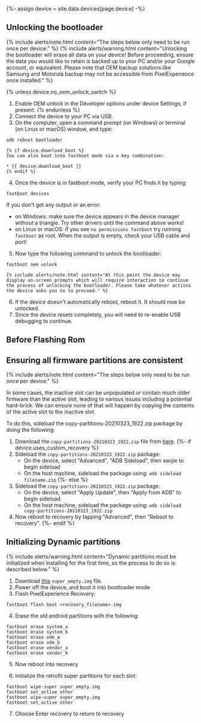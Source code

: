 {%- assign device = site.data.devices[page.device] -%}

## Unlocking the bootloader

{% include alerts/note.html content="The steps below only need to be run once per device." %}
{% include alerts/warning.html content="Unlocking the bootloader will erase all data on your device!
Before proceeding, ensure the data you would like to retain is backed up to your PC and/or your Google account, or equivalent. Please note that OEM backup solutions like Samsung and Motorola backup may not be accessible from PixelExperience once installed." %}

{% unless device.no_oem_unlock_switch %}
1. Enable OEM unlock in the Developer options under device Settings, if present.
{% endunless %}
2. Connect the device to your PC via USB.
3. On the computer, open a command prompt (on Windows) or terminal (on Linux or macOS) window, and type:
```
adb reboot bootloader
```
    {% if device.download_boot %}
    You can also boot into fastboot mode via a key combination:

    * {{ device.download_boot }}
    {% endif %}
4. Once the device is in fastboot mode, verify your PC finds it by typing:
```
fastboot devices
```
  If you don't get any output or an error:
   * on Windows: make sure the device appears in the device manager without a triangle. Try other drivers until the command above works!
   * on Linux or macOS: If you see `no permissions fastboot` try running `fastboot` as root. When the output is empty, check your USB cable and port!
5. Now type the following command to unlock the bootloader:
```
fastboot oem unlock
```

    {% include alerts/note.html content="At this point the device may display on-screen prompts which will require interaction to continue the process of unlocking the bootloader. Please take whatever actions the device asks you to to proceed." %}
6. If the device doesn't automatically reboot, reboot it. It should now be unlocked.
7. Since the device resets completely, you will need to re-enable USB debugging to continue.

## Before Flashing Rom

## Ensuring all firmware partitions are consistent

{% include alerts/note.html content="The steps below only need to be run once per device." %}

In some cases, the inactive slot can be unpopulated or contain much older firmware than the active slot, leading to various issues including a potential hard-brick. We can ensure none of that will happen by copying the contents of the active slot to the inactive slot.

To do this, sideload the copy-partitions-20210323_1922.zip package by doing the following:
1. Download the `copy-partitions-20210323_1922.zip` file from [here](https://github.com/PixelExperience-Devices/blobs/blob/main/copy-partitions-20210323_1922.zip?raw=true).
{%- if device.uses_custom_recovery %}
2. Sideload the `copy-partitions-20210323_1922.zip` package:
    * On the device, select "Advanced", "ADB Sideload", then swipe to begin sideload
    * On the host machine, sideload the package using: `adb sideload filename.zip`
{%- else %}
2. Sideload the `copy-partitions-20210323_1922.zip` package:
    * On the device, select "Apply Update", then "Apply from ADB" to begin sideload.
    * On the host machine, sideload the package using: `adb sideload copy-partitions-20210323_1922.zip`
3. Now reboot to recovery by tapping "Advanced", then "Reboot to recovery".
{%- endif %}

## Initializing Dynamic partitions

{% include alerts/warning.html content="Dynamic partitions must be initialized when installing for the first time, so the process to do so is described below." %}
1. Download [this](https://sourceforge.net/projects/sn-roms/files/PixelExperience-13/fajita/super_empty.img/download) `super_empty.img` file.
2. Power off the device, and boot it into bootloader mode
3. Flash PixelExperience Recovery:
```
fastboot flash boot <recovery_filename>.img
```
4. Erase the old android partitions with the following:
```
fastboot erase system_a
fastboot erase system_b
fastboot erase odm_a
fastboot erase odm_b
fastboot erase vendor_a
fastboot erase vendor_b
```
5. Now reboot into recovery

6. Initialize the retrofit super partitions for each slot:
```
fastboot wipe-super super_empty.img
fastboot set_active other
fastboot wipe-super super_empty.img
fastboot set_active other
```

7. Choose Enter recovery to return to recovery

